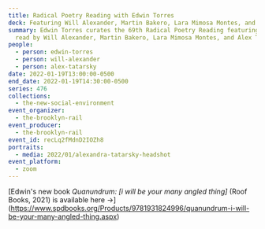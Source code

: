 ```yaml
---
title: Radical Poetry Reading with Edwin Torres
deck: Featuring Will Alexander, Martin Bakero, Lara Mimosa Montes, and Alex Tatarsky
summary: Edwin Torres curates the 69th Radical Poetry Reading featuring poetry
  read by Will Alexander, Martin Bakero, Lara Mimosa Montes, and Alex Tatarsky.
people:
  - person: edwin-torres
  - person: will-alexander
  - person: alex-tatarsky
date: 2022-01-19T13:00:00-0500
end_date: 2022-01-19T14:30:00-0500
series: 476
collections:
  - the-new-social-environment
event_organizer:
  - the-brooklyn-rail
event_producer:
  - the-brooklyn-rail
event_id: recLq2fMdnD2IOZh8
portraits:
  - media: 2022/01/alexandra-tatarsky-headshot
event_platform:
  - zoom
---
```

[Edwin's new book *Quanundrum: \[i will be your many angled thing]* (Roof Books, 2021) is available here →](https://www.spdbooks.org/Products/9781931824996/quanundrum-i-will-be-your-many-angled-thing.aspx)